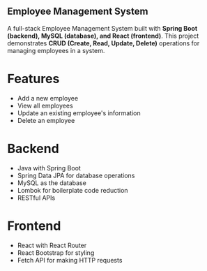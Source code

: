 ## Employee Management System

A full-stack Employee Management System built with **Spring Boot (backend), MySQL (database), and React (frontend)**. This project demonstrates **CRUD (Create, Read, Update, Delete)** operations for managing employees in a system.

# Features
- Add a new employee
- View all employees
- Update an existing employee's information
- Delete an employee

# Backend

- Java with Spring Boot
- Spring Data JPA for database operations
- MySQL as the database
- Lombok for boilerplate code reduction
- RESTful APIs

# Frontend

- React with React Router
- React Bootstrap for styling
- Fetch API for making HTTP requests


